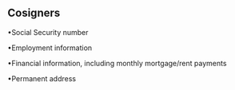 ## Cosigners
 •Social Security number  

 •Employment information  
 
 •Financial information, including monthly mortgage/rent payments  
 
 •Permanent address 